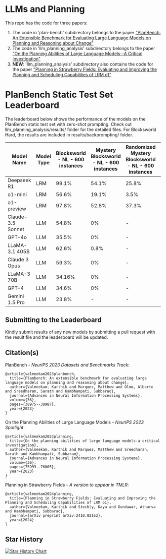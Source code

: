 # LLMs and Planning

This repo has the code for three papers:
1. The code in 'plan-bench' subdirectory belongs to the paper ["PlanBench: An Extensible Benchmark for Evaluating Large Language Models on Planning and Reasoning about Change"](https://arxiv.org/abs/2206.10498)
2. The code in 'llm_planning_analysis' subdirectory belongs to the paper ["On the Planning Abilities of Large Language Models--A Critical Investigation"](https://arxiv.org/abs/2305.15771)
3. **NEW**: 'llm_planning_analysis' subdirectory also contains the code for the paper ["Planning in Strawberry Fields:
Evaluating and Improving the Planning and
Scheduling Capabilities of LRM o1"](https://arxiv.org/pdf/2410.02162)

# PlanBench Static Test Set Leaderboard

The leaderboard below shows the performance of the models on the PlanBench static test set with zero-shot prompting. Check out llm_planning_analysis/results/ folder for the detailed files. For Blocksworld Hard, the results are included in results/backprompting/ folder.

| Model Name | Model Type | Blocksworld - NL - 600 instances | Mystery Blocksworld - NL - 600 instances | Randomized Mystery Blocksworld - NL - 600 instances | Blocksworld Hard - PDDL - 110 instances |
|------------|------------|----------------------------------|----------------------------------------|--------------------------------------------------|----------------------------------------|
| Deepseek R1 | LRM | 99.1% | 54.1% | 25.8% | 53.6% |
| o1-mini | LRM | 56.6% | 19.1% | 3.5% | 10% |
| o1-preview | LRM | 97.8% | 52.8% | 37.3% | 23.65% |
| Claude-3.5 Sonnet | LLM | 54.8% | 0% | - | - |
| GPT-4o | LLM | 35.5% | 0% | - | - |
| LLaMA-3.1 405B | LLM | 62.6% | 0.8% | - | - |
| Claude 3 Opus | LLM | 59.3% | 0% | - | - |
| LLaMA-3 70B | LLM | 34.16% | 0% | - | - |
| GPT-4 | LLM | 34.6% | 0% | - | - |
| Gemini 1.5 Pro | LLM | 23.8% | - | - | - |

## Submitting to the Leaderboard

Kindly submit results of any new models by submitting a pull request with the result file and the leaderboard will be updated.

## Citation(s)

PlanBench - _NeurIPS 2023 Datasets and Benchmarks Track_:
```
@article{valmeekam2023planbench,
  title={Planbench: An extensible benchmark for evaluating large language models on planning and reasoning about change},
  author={Valmeekam, Karthik and Marquez, Matthew and Olmo, Alberto and Sreedharan, Sarath and Kambhampati, Subbarao},
  journal={Advances in Neural Information Processing Systems},
  volume={36},
  pages={38975--38987},
  year={2023}
}
```

On the Planning Abilities of Large Language Models - _NeurIPS 2023 Spotlight_:
```
@article{valmeekam2023planning,
  title={On the planning abilities of large language models-a critical investigation},
  author={Valmeekam, Karthik and Marquez, Matthew and Sreedharan, Sarath and Kambhampati, Subbarao},
  journal={Advances in Neural Information Processing Systems},
  volume={36},
  pages={75993--76005},
  year={2023}
}
```

Planning in Strawberry Fields - _A version to appear in TMLR_:
```
@article{valmeekam2024planning,
  title={Planning in Strawberry Fields: Evaluating and Improving the Planning and Scheduling Capabilities of LRM o1},
  author={Valmeekam, Karthik and Stechly, Kaya and Gundawar, Atharva and Kambhampati, Subbarao},
  journal={arXiv preprint arXiv:2410.02162},
  year={2024}
}
```

## Star History

[![Star History Chart](https://api.star-history.com/svg?repos=karthikv792/LLMs-Planning&type=Date)](https://www.star-history.com/#karthikv792/LLMs-Planning&Date)